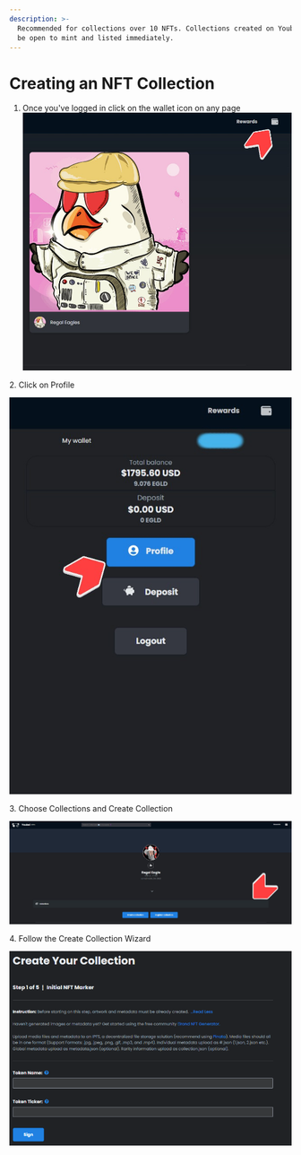 ```yaml
---
description: >-
  Recommended for collections over 10 NFTs. Collections created on Youbei will
  be open to mint and listed immediately.
---
```


# Creating an NFT Collection

1. Once you've logged in click on the wallet icon on any page ![](<../.gitbook/assets/5Screenshot 2022-03-27 204431.jpg>)

2\. Click on Profile

![](<../.gitbook/assets/6Screenshot 2022-03-27 204838.jpg>)

3\. Choose Collections and Create Collection

![](<../.gitbook/assets/12Screenshot 2022-03-27 211129 (1).jpg>)

4\. Follow the Create Collection Wizard

![](<../.gitbook/assets/image (3) (1).png>)
